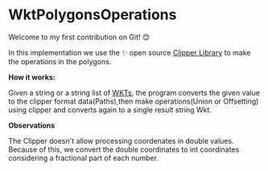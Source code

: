 # WktPolygonsOperations
Welcome to my first contribution on Git! :blush:

In this implementation we use the :sparkles: open source [Clipper Library](https://github.com/junmer/clipper-lib/) to make the operations in the polygons. 

**How it works:**

Given a string or a string list of [WKTs](https://en.wikipedia.org/wiki/Well-known_text_representation_of_geometry), the program converts the given value to the clipper format data(Paths),then make operations(Union or Offsetting) using clipper and converts again to a single result string Wkt.

**Observations**

The Clipper doesn't allow processing coordenates in double values. Because of this, we convert the double coordinates to int coordinates considering a fractional part of each number.

